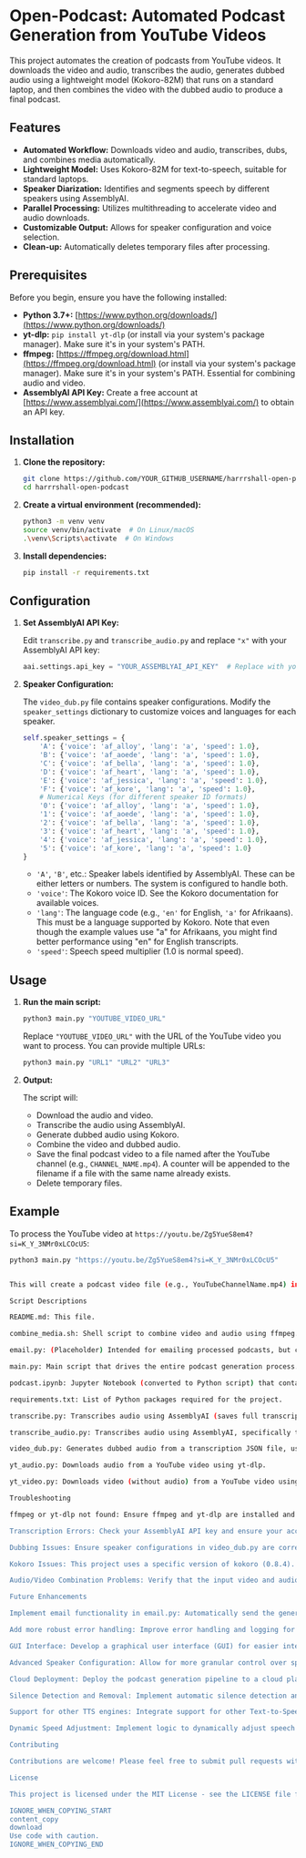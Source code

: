 # Open-Podcast: Automated Podcast Generation from YouTube Videos

This project automates the creation of podcasts from YouTube videos. It downloads the video and audio, transcribes the audio, generates dubbed audio using a lightweight model (Kokoro-82M) that runs on a standard laptop, and then combines the video with the dubbed audio to produce a final podcast.

## Features

*   **Automated Workflow:** Downloads video and audio, transcribes, dubs, and combines media automatically.
*   **Lightweight Model:** Uses Kokoro-82M for text-to-speech, suitable for standard laptops.
*   **Speaker Diarization:** Identifies and segments speech by different speakers using AssemblyAI.
*   **Parallel Processing:** Utilizes multithreading to accelerate video and audio downloads.
*   **Customizable Output:** Allows for speaker configuration and voice selection.
*   **Clean-up:** Automatically deletes temporary files after processing.

## Prerequisites

Before you begin, ensure you have the following installed:

*   **Python 3.7+:** [https://www.python.org/downloads/](https://www.python.org/downloads/)
*   **yt-dlp:** `pip install yt-dlp` (or install via your system's package manager). Make sure it's in your system's PATH.
*   **ffmpeg:** [https://ffmpeg.org/download.html](https://ffmpeg.org/download.html) (or install via your system's package manager). Make sure it's in your system's PATH. Essential for combining audio and video.
*   **AssemblyAI API Key:** Create a free account at [https://www.assemblyai.com/](https://www.assemblyai.com/) to obtain an API key.

## Installation

1.  **Clone the repository:**

    ```bash
    git clone https://github.com/YOUR_GITHUB_USERNAME/harrrshall-open-podcast.git  # Replace with your repo URL
    cd harrrshall-open-podcast
    ```

2.  **Create a virtual environment (recommended):**

    ```bash
    python3 -m venv venv
    source venv/bin/activate  # On Linux/macOS
    .\venv\Scripts\activate  # On Windows
    ```

3.  **Install dependencies:**

    ```bash
    pip install -r requirements.txt
    ```

## Configuration

1.  **Set AssemblyAI API Key:**

    Edit `transcribe.py` and `transcribe_audio.py` and replace `"x"` with your AssemblyAI API key:

    ```python
    aai.settings.api_key = "YOUR_ASSEMBLYAI_API_KEY"  # Replace with your API key
    ```

2.  **Speaker Configuration:**

    The `video_dub.py` file contains speaker configurations. Modify the `speaker_settings` dictionary to customize voices and languages for each speaker.

    ```python
    self.speaker_settings = {
        'A': {'voice': 'af_alloy', 'lang': 'a', 'speed': 1.0},
        'B': {'voice': 'af_aoede', 'lang': 'a', 'speed': 1.0},
        'C': {'voice': 'af_bella', 'lang': 'a', 'speed': 1.0},
        'D': {'voice': 'af_heart', 'lang': 'a', 'speed': 1.0},
        'E': {'voice': 'af_jessica', 'lang': 'a', 'speed': 1.0},
        'F': {'voice': 'af_kore', 'lang': 'a', 'speed': 1.0},
        # Numerical Keys (for different speaker ID formats)
        '0': {'voice': 'af_alloy', 'lang': 'a', 'speed': 1.0},
        '1': {'voice': 'af_aoede', 'lang': 'a', 'speed': 1.0},
        '2': {'voice': 'af_bella', 'lang': 'a', 'speed': 1.0},
        '3': {'voice': 'af_heart', 'lang': 'a', 'speed': 1.0},
        '4': {'voice': 'af_jessica', 'lang': 'a', 'speed': 1.0},
        '5': {'voice': 'af_kore', 'lang': 'a', 'speed': 1.0}
    }
    ```

    *   `'A'`, `'B'`, etc.: Speaker labels identified by AssemblyAI. These can be either letters or numbers. The system is configured to handle both.
    *   `'voice'`: The Kokoro voice ID. See the Kokoro documentation for available voices.
    *   `'lang'`: The language code (e.g., `'en'` for English, `'a'` for Afrikaans). This must be a language supported by Kokoro. Note that even though the example values use "a" for Afrikaans, you might find better performance using "en" for English transcripts.
    *   `'speed'`: Speech speed multiplier (1.0 is normal speed).

## Usage

1.  **Run the main script:**

    ```bash
    python3 main.py "YOUTUBE_VIDEO_URL"
    ```

    Replace `"YOUTUBE_VIDEO_URL"` with the URL of the YouTube video you want to process. You can provide multiple URLs:

    ```bash
    python3 main.py "URL1" "URL2" "URL3"
    ```

2.  **Output:**

    The script will:

    *   Download the audio and video.
    *   Transcribe the audio using AssemblyAI.
    *   Generate dubbed audio using Kokoro.
    *   Combine the video and dubbed audio.
    *   Save the final podcast video to a file named after the YouTube channel (e.g., `CHANNEL_NAME.mp4`). A counter will be appended to the filename if a file with the same name already exists.
    *   Delete temporary files.

## Example

To process the YouTube video at `https://youtu.be/Zg5YueS8em4?si=K_Y_3NMr0xLCOcU5`:

```bash
python3 main.py "https://youtu.be/Zg5YueS8em4?si=K_Y_3NMr0xLCOcU5"


This will create a podcast video file (e.g., YouTubeChannelName.mp4) in the current directory.

Script Descriptions

README.md: This file.

combine_media.sh: Shell script to combine video and audio using ffmpeg.

email.py: (Placeholder) Intended for emailing processed podcasts, but currently unimplemented.

main.py: Main script that drives the entire podcast generation process. Handles URL processing, parallel downloading, transcription, dubbing, and media combination.

podcast.ipynb: Jupyter Notebook (converted to Python script) that contains code for text-to-speech using the Kokoro model. This is integrated into video_dub.py.

requirements.txt: List of Python packages required for the project.

transcribe.py: Transcribes audio using AssemblyAI (saves full transcript with speaker labels).

transcribe_audio.py: Transcribes audio using AssemblyAI, specifically tailored for dubbing with word-level timestamps.

video_dub.py: Generates dubbed audio from a transcription JSON file, using the Kokoro TTS model. Includes speaker configuration, pause handling, and audio normalization.

yt_audio.py: Downloads audio from a YouTube video using yt-dlp.

yt_video.py: Downloads video (without audio) from a YouTube video using yt-dlp.

Troubleshooting

ffmpeg or yt-dlp not found: Ensure ffmpeg and yt-dlp are installed and in your system's PATH. You can verify this by running ffmpeg -version and yt-dlp --version in your terminal.

Transcription Errors: Check your AssemblyAI API key and ensure your account has sufficient credits. Also, verify the audio quality of the YouTube video.

Dubbing Issues: Ensure speaker configurations in video_dub.py are correct and that the voice IDs are valid. If speech sounds unnatural, adjust the speed parameter.

Kokoro Issues: This project uses a specific version of kokoro (0.8.4). Be sure that you have the correct version, as other versions might not be compatible.

Audio/Video Combination Problems: Verify that the input video and audio files exist and are valid.

Future Enhancements

Implement email functionality in email.py: Automatically send the generated podcast to a list of email addresses.

Add more robust error handling: Improve error handling and logging for easier debugging.

GUI Interface: Develop a graphical user interface (GUI) for easier interaction.

Advanced Speaker Configuration: Allow for more granular control over speaker voices, intonation, and pauses.

Cloud Deployment: Deploy the podcast generation pipeline to a cloud platform (e.g., AWS, Google Cloud) for scalability.

Silence Detection and Removal: Implement automatic silence detection and removal to improve the audio quality of the dubbed podcast.

Support for other TTS engines: Integrate support for other Text-to-Speech (TTS) engines besides Kokoro.

Dynamic Speed Adjustment: Implement logic to dynamically adjust speech speed based on the complexity of the sentence to improve the audio synchronization.

Contributing

Contributions are welcome! Please feel free to submit pull requests with bug fixes, new features, or improvements to the documentation.

License

This project is licensed under the MIT License - see the LICENSE file for details.

IGNORE_WHEN_COPYING_START
content_copy
download
Use code with caution.
IGNORE_WHEN_COPYING_END
